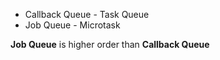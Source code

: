 + Callback Queue - Task Queue
+ Job Queue - Microtask 

**Job Queue** is higher order than **Callback Queue**